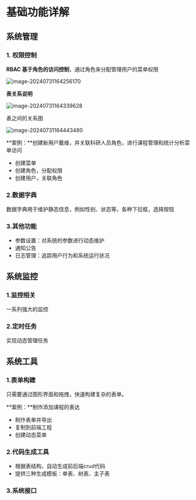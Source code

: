 # 基础功能详解

## 系统管理

### 1. 权限控制

**RBAC 基于角色的访问控制**，通过角色来分配管理用户的菜单权限

![image-20240731164256170](https://shepi-1308499968.cos.ap-chengdu.myqcloud.com/img/image-20240731164256170.png)

**表关系说明**

![image-20240731164339628](https://shepi-1308499968.cos.ap-chengdu.myqcloud.com/img/image-20240731164339628.png)

表之间的关系图

![image-20240731164443480](https://shepi-1308499968.cos.ap-chengdu.myqcloud.com/img/image-20240731164443480.png)

**案例：**创建新用户戴维，并关联科研人员角色，进行课程管理和统计分析菜单访问

* 创建菜单
* 创建角色，分配权限
* 创建用户，关联角色

### 2.数据字典

数据字典用于维护静态信息，例如性别、状态等，各种下拉框，选择按钮

### 3.其他功能

* 参数设置：对系统的参数进行动态维护
* 通知公告
* 日志管理：追踪用户行为和系统运行状况

## 系统监控

### 1.监控相关

一系列强大的监控

### 2.定时任务

实现动态管理任务

## 系统工具

### 1.表单构建

只需要通过图形界面和拖拽，快速构建复杂的表单。

**案例：**制作添加课程的表达

* 制作表单并导出
* 复制到前端工程
* 创建动态菜单

### 2.代码生成工具

* 根据表结构，自动生成前后端crud代码
* 提供三种生成模板：单表、树表、主子表

### 3.系统接口